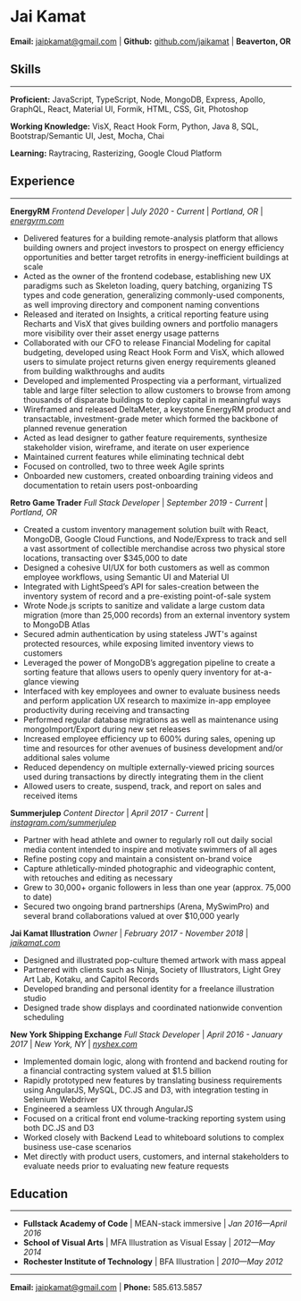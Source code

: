 # Jai Kamat

**Email:** [jaipkamat@gmail.com](mailto:jaipkamat@gmail.com) | **Github:** [github.com/jaikamat](github.com/jaikamat) | **Beaverton, OR**

## Skills

---

**Proficient:** JavaScript, TypeScript, Node, MongoDB, Express, Apollo, GraphQL, React, Material UI, Formik, HTML, CSS, Git, Photoshop

**Working Knowledge:** VisX, React Hook Form, Python, Java 8, SQL, Bootstrap/Semantic UI, Jest, Mocha, Chai

**Learning:** Raytracing, Rasterizing, Google Cloud Platform

## Experience

---

**EnergyRM** _Frontend Developer_ | _July 2020 - Current_ | _Portland, OR_ | _[energyrm.com](https://energyrm.com/)_

- Delivered features for a building remote-analysis platform that allows building owners and project investors to prospect on energy efficiency opportunities and better target retrofits in energy-inefficient buildings at scale
- Acted as the owner of the frontend codebase, establishing new UX paradigms such as Skeleton loading, query batching, organizing TS types and code generation, generalizing commonly-used components, as well improving directory and component naming conventions
- Released and iterated on Insights, a critical reporting feature using Recharts and VisX that gives building owners and portfolio managers more visibility over their asset energy usage patterns
- Collaborated with our CFO to release Financial Modeling for capital budgeting, developed using React Hook Form and VisX, which allowed users to simulate project returns given energy requirements gleaned from building walkthroughs and audits
- Developed and implemented Prospecting via a performant, virtualized table and large filter selection to allow customers to browse from among thousands of disparate buildings to deploy capital in meaningful ways
- Wireframed and released DeltaMeter, a keystone EnergyRM product and transactable, investment-grade meter which formed the backbone of planned revenue generation
- Acted as lead designer to gather feature requirements, synthesize stakeholder vision, wireframe, and iterate on user experience
- Maintained current features while eliminating technical debt
- Focused on controlled, two to three week Agile sprints
- Onboarded new customers, created onboarding training videos and documentation to retain users post-onboarding

**Retro Game Trader** _Full Stack Developer_ | _September 2019 - Current_ | _Portland, OR_

- Created a custom inventory management solution built with React, MongoDB, Google Cloud Functions, and Node/Express to track and sell a vast assortment of collectible merchandise across two physical store locations, transacting over $345,000 to date
- Designed a cohesive UI/UX for both customers as well as common employee workflows, using Semantic UI and Material UI
- Integrated with LightSpeed’s API for sales-creation between the inventory system of record and a pre-existing point-of-sale system
- Wrote Node.js scripts to sanitize and validate a large custom data migration (more than 25,000 records) from an external inventory system to MongoDB Atlas
- Secured admin authentication by using stateless JWT's against protected resources, while exposing limited inventory views to customers
- Leveraged the power of MongoDB’s aggregation pipeline to create a sorting feature that allows users to openly query inventory for at-a-glance viewing
- Interfaced with key employees and owner to evaluate business needs and perform application UX research to maximize in-app employee productivity during receiving and transacting
- Performed regular database migrations as well as maintenance using mongoImport/Export during new set releases
- Increased employee efficiency up to 600% during sales, opening up time and resources for other avenues of business development and/or additional sales volume
- Reduced dependency on multiple externally-viewed pricing sources used during transactions by directly integrating them in the client
- Allowed users to create, suspend, track, and report on sales and received items

**Summerjulep** _Content Director_ | _April 2017 - Current_ | _[instagram.com/summerjulep](instagram.com/summerjulep)_

- Partner with head athlete and owner to regularly roll out daily social media content intended to inspire and motivate swimmers of all ages
- Refine posting copy and maintain a consistent on-brand voice
- Capture athletically-minded photographic and videographic content, with retouches and editing as necessary
- Grew to 30,000+ organic followers in less than one year (approx. 75,000 to date)
- Secured two ongoing brand partnerships (Arena, MySwimPro) and several brand collaborations valued at over $10,000 yearly

**Jai Kamat Illustration** _Owner_ | _February 2017 - November 2018_ | _[jaikamat.com](www.jaikamat.com)_

- Designed and illustrated pop-culture themed artwork with mass appeal
- Partnered with clients such as Ninja, Society of Illustrators, Light Grey Art Lab, Kotaku, and Capitol Records
- Developed branding and personal identity for a freelance illustration studio
- Designed trade show displays and coordinated nationwide convention scheduling

**New York Shipping Exchange** _Full Stack Developer_ | _April 2016 - January 2017_ | _New York, NY_ | _[nyshex.com](nyshex.com/en/)_

- Implemented domain logic, along with frontend and backend routing for a financial contracting system valued at $1.5 billion
- Rapidly prototyped new features by translating business requirements using AngularJS, MySQL, DC.JS and D3, with integration testing in Selenium Webdriver
- Engineered a seamless UX through AngularJS
- Focused on a critical front end volume-tracking reporting system using both DC.JS and D3
- Worked closely with Backend Lead to whiteboard solutions to complex business use-case scenarios
- Met directly with product users, customers, and internal stakeholders to evaluate needs prior to evaluating new feature requests

## Education

---

- **Fullstack Academy of Code** | MEAN-stack immersive | _Jan 2016—April 2016_
- **School of Visual Arts** | MFA Illustration as Visual Essay | _2012—May 2014_
- **Rochester Institute of Technology** | BFA Illustration | _2010—May 2012_

---

**Email:** jaipkamat@gmail.com | **Phone:** 585.613.5857
